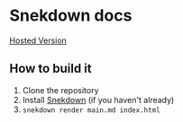 # Snekdown docs

[Hosted Version](https://trivernis.net/snekdown)

## How to build it

1. Clone the repository
2. Install [Snekdown](https://github.com/trivernis/snekdown) (if you haven't already)
3. `snekdown render main.md index.html`